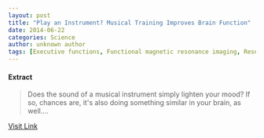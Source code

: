 ```yaml
---
layout: post
title: "Play an Instrument? Musical Training Improves Brain Function"
date: 2014-06-22
categories: Science
author: unknown author
tags: [Executive functions, Functional magnetic resonance imaging, Research, Cognition, Phenomenology, neuropsychology, Cognitive neuroscience, Mental processes, Emergence, Clinical psychology, Applied psychology, Epistemology, Behavioral neuroscience, Behavioural sciences, Neuroscience, Cognitive science, Psychological concepts, Psychology, Neuropsychology, Nervous system, Neuropsychological assessment]
---
```





#### Extract
>Does the sound of a musical instrument simply lighten your mood? If so, chances are, it's also doing something similar in your brain, as well....



[Visit Link](http://www.scienceworldreport.com/articles/15504/20140618/play-an-instrument-musical-training-improves-brain-function.htm)


